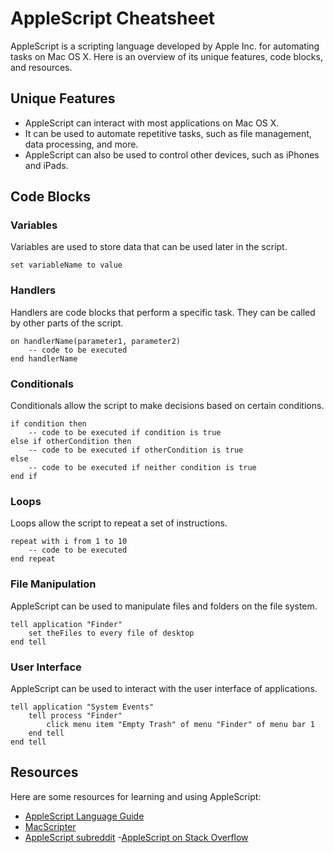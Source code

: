 # AppleScript Cheatsheet

AppleScript is a scripting language developed by Apple Inc. for automating tasks on Mac OS X. Here is an overview of its unique features, code blocks, and resources.

## Unique Features

- AppleScript can interact with most applications on Mac OS X.
- It can be used to automate repetitive tasks, such as file management, data processing, and more.
- AppleScript can also be used to control other devices, such as iPhones and iPads.

## Code Blocks

### Variables

Variables are used to store data that can be used later in the script.

```applescript
set variableName to value
```

### Handlers

Handlers are code blocks that perform a specific task. They can be called by other parts of the script.

```applescript
on handlerName(parameter1, parameter2)
	-- code to be executed
end handlerName
```

### Conditionals

Conditionals allow the script to make decisions based on certain conditions.

```applescript
if condition then
	-- code to be executed if condition is true
else if otherCondition then
	-- code to be executed if otherCondition is true
else
	-- code to be executed if neither condition is true
end if
```

### Loops

Loops allow the script to repeat a set of instructions.

```applescript
repeat with i from 1 to 10
	-- code to be executed
end repeat
```

### File Manipulation

AppleScript can be used to manipulate files and folders on the file system.

```applescript
tell application "Finder"
	set theFiles to every file of desktop
end tell
```

### User Interface

AppleScript can be used to interact with the user interface of applications.

```applescript
tell application "System Events"
    tell process "Finder"
        click menu item "Empty Trash" of menu "Finder" of menu bar 1
    end tell
end tell
```

## Resources

Here are some resources for learning and using AppleScript:

- [AppleScript Language Guide](https://developer.apple.com/library/archive/documentation/AppleScript/Conceptual/AppleScriptLangGuide/introduction/ASLR_intro.html)
- [MacScripter](https://macscripter.net/)
- [AppleScript subreddit](https://www.reddit.com/r/applescript/)
-[AppleScript on Stack Overflow](https://stackoverflow.com/questions/tagged/applescript)